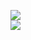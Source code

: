 [![](https://img.shields.io/badge/Made%20With-Github%20Spray-lightgrey.svg?style=for-the-badge&logo=github)](https://github.com/Annihil/github-spray#7006)  
[![](https://i.imgur.com/2DrTn0Z.gif)](https://github.com/Annihil/github-spray)